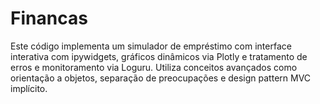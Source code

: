 # Financas
Este código implementa um simulador de empréstimo com interface interativa com ipywidgets, gráficos dinâmicos via Plotly e tratamento de erros e monitoramento via Loguru. Utiliza conceitos avançados como orientação a objetos, separação de preocupações e design pattern MVC implícito. 
